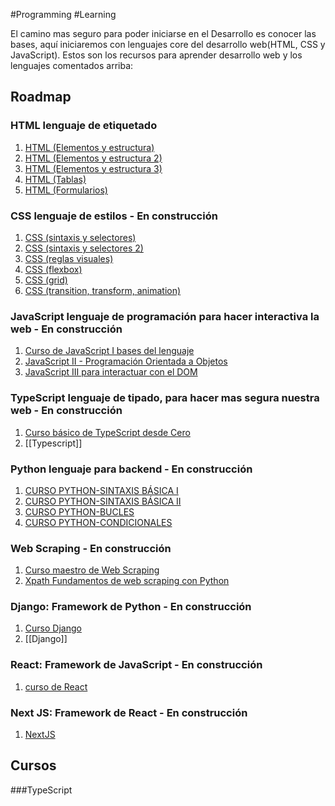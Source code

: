 #Programming #Learning 


El camino mas seguro para poder iniciarse en el Desarrollo es conocer las bases, aquí  iniciaremos con lenguajes core del desarrollo web(HTML, CSS y JavaScript). Estos son los recursos para aprender desarrollo web y los lenguajes comentados arriba:

## Roadmap
### HTML lenguaje de etiquetado

1. [HTML (Elementos y estructura)](https://docs.google.com/presentation/d/1xeMDpH1pS6esXUg8jIXRWKO5ydq5HzsNcaOSnUCf210/edit?usp=sharing)
2. [HTML (Elementos y estructura 2)](https://docs.google.com/presentation/d/1zOvJi2eWTObptSlw8b1-pRh6BU3N1JoLKacpqmG553o/edit?usp=sharing)
3. [HTML (Elementos y estructura 3)](https://docs.google.com/presentation/d/16VZBKM_0sOCuLLvT6fMl1DSAllvomD0SzQ4tbR_LsUg/edit?usp=sharing)
4. [HTML (Tablas)](https://docs.google.com/presentation/d/1suEO2gGZn5oQy4NUbYl3NgDOdTiDmxEBI2Zv3zqgh-A/edit?usp=sharing)
5. [HTML (Formularios)](https://docs.google.com/presentation/d/1yLMvv-17Z0rrf-zTrzzwRFDpVX1ve4QlkSRGcH5vZHk/edit?usp=sharing)

### CSS lenguaje de estilos - En construcción
1. [CSS (sintaxis y selectores)](https://docs.google.com/presentation/d/1PO8L7tp-okNBk08rby6-tav_2Y_K77OiaAjnvXCQ2Eg/edit?usp=sharing)
2. [CSS (sintaxis y selectores 2)](https://docs.google.com/presentation/d/1d4IrRBy770DNARkZvspwwGxaxMQR6QapjcLxG4dbpDY/edit?usp=sharing)
3. [CSS (reglas visuales)](https://docs.google.com/presentation/d/1wOYkpaeCz4QwQFvHwXOvRIFsHe2papYqpOmbMBlaJRQ/edit?usp=sharing)
4. [CSS (flexbox)](https://docs.google.com/presentation/d/1l0YGcLDsG19E4RjUgn4IrGYDunLrnuka3jnyz3xdpo0/edit?usp=sharing)
5. [CSS (grid)](https://docs.google.com/presentation/d/1EP7CkTtNAPbO0umHJdp-B55UFMBDtSM8KK_12xjF99Q/edit?usp=sharing)
6. [CSS (transition, transform, animation)](https://docs.google.com/presentation/d/1GEqffFTAW6YO1unH22-YquW3TMoKNiY6rrIsJZAmS2w/edit?usp=sharing)

### JavaScript lenguaje de programación para hacer interactiva la web - En construcción

1. [Curso de JavaScript I bases del lenguaje](https://docs.google.com/presentation/d/1LEYvR1NrBk-Nb2o9SeUuav7O58xrpPtFjmwoBQU0uz0/edit?usp=sharing)
2. [JavaScript II - Programación Orientada a Objetos](https://docs.google.com/presentation/d/11cfX96vYBHHAyWttaic6uKDZt8VVMHi8hHZxu3zKg08/edit?usp=sharing)
3. [JavaScript III para interactuar con el DOM](https://docs.google.com/presentation/d/19pUjc5004jiMzWljmhLgFonK9L58thZyb6gnzxNM4wg/edit?usp=sharing)

### TypeScript lenguaje de tipado, para hacer mas segura nuestra web - En construcción

1. [Curso básico de TypeScript desde Cero](https://docs.google.com/presentation/d/1m5HRJzak6AX4W1Oj0oPIvibWq0RQNFHHKCsUuHxSmlo/edit?usp=sharing)
2. [[Typescript]]

### Python lenguaje para backend - En construcción

1. [CURSO PYTHON-SINTAXIS BÁSICA I](https://docs.google.com/presentation/d/1g8zKvZrKkCMv2BqFouRLugQmjQ9VKEP7cvpxbLln9kY/edit?usp=sharing)
2. [CURSO PYTHON-SINTAXIS BÁSICA II](https://docs.google.com/presentation/d/1vZ8DpbKcMym4JF1__I7O-44do6SKsliLJtVl74dxgpI/edit?usp=sharing)
3. [CURSO PYTHON-BUCLES](https://docs.google.com/presentation/d/1AbpO91gM_s47uF7NgLeALrKWYDbU5C1R8QA-dPMmmOs/edit?usp=sharing)
4. [CURSO PYTHON-CONDICIONALES ](https://docs.google.com/presentation/d/1nt38PWEpRiDoyTbwF7sDCGDjktTTGu_kOcDnEBPZrcI/edit?usp=sharing)

### Web Scraping - En construcción

1. [Curso maestro de Web Scraping](https://docs.google.com/presentation/d/1ZdQrtjZjWbZu24ajdtidC7k68RqVzhXA8AJmmkdQAy0/edit?usp=sharing)
2. [Xpath Fundamentos de web scraping con Python ](https://docs.google.com/presentation/d/1tvfTkLulY4RWtH7uMna8Fxms7n9XnlUAhQCG4lq1aYY/edit?usp=sharing)

### Django: Framework de Python - En construcción

1. [Curso Django](https://docs.google.com/presentation/d/1IiM5ZmVoCC6euBcOknkAf7cocj33NzN0hmhDEswZjVg/edit?usp=sharing)
2. [[Django]]

### React: Framework de JavaScript - En construcción

1. [curso de  React](https://docs.google.com/presentation/d/1jWgflCOP30bEMe9okx5Dqovh6aSjFTzUJZw3wlQp2y4/edit?usp=sharing)

### Next JS: Framework de React - En construcción

1. [NextJS](https://docs.google.com/presentation/d/1El7AfjNUx3bSixEWcxGl0GqETfeEYPS7XhRsQ6AuQEA/edit?usp=sharing)

## Cursos

###TypeScript